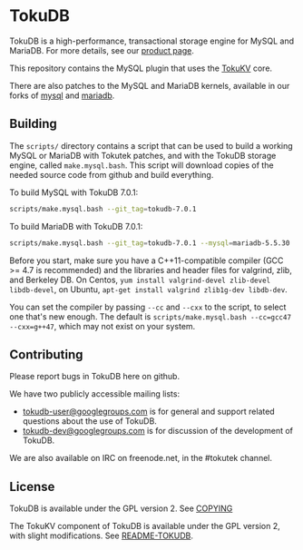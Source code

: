 TokuDB
======

TokuDB is a high-performance, transactional storage engine for MySQL and
MariaDB.  For more details, see our [product page][products].

This repository contains the MySQL plugin that uses the [TokuKV][tokukv]
core.

There are also patches to the MySQL and MariaDB kernels, available in our
forks of [mysql][mysql] and [mariadb][mariadb].

[products]: http://www.tokutek.com/products/tokudb-for-mysql/
[tokukv]: http://github.com/Tokutek/ft-index
[mysql]: http://github.com/Tokutek/mysql
[mariadb]: http://github.com/Tokutek/mariadb


Building
--------

The `scripts/` directory contains a script that can be used to build a
working MySQL or MariaDB with Tokutek patches, and with the TokuDB storage
engine, called `make.mysql.bash`.  This script will download copies of the
needed source code from github and build everything.

To build MySQL with TokuDB 7.0.1:
```sh
scripts/make.mysql.bash --git_tag=tokudb-7.0.1
```

To build MariaDB with TokuDB 7.0.1:
```sh
scripts/make.mysql.bash --git_tag=tokudb-7.0.1 --mysql=mariadb-5.5.30
```

Before you start, make sure you have a C++11-compatible compiler (GCC >=
4.7 is recommended) and the libraries and header files for valgrind,
zlib, and Berkeley DB.  On Centos, `yum install valgrind-devel zlib-devel
libdb-devel`, on Ubuntu, `apt-get install valgrind zlib1g-dev libdb-dev`.

You can set the compiler by passing `--cc` and `--cxx` to the script, to
select one that's new enough.  The default is `scripts/make.mysql.bash
--cc=gcc47 --cxx=g++47`, which may not exist on your system.


Contributing
------------

Please report bugs in TokuDB here on github.

We have two publicly accessible mailing lists:

 - tokudb-user@googlegroups.com is for general and support related
   questions about the use of TokuDB.
 - tokudb-dev@googlegroups.com is for discussion of the development of
   TokuDB.

We are also available on IRC on freenode.net, in the #tokutek channel.


License
-------

TokuDB is available under the GPL version 2.  See [COPYING][copying]

The TokuKV component of TokuDB is available under the GPL version 2, with
slight modifications.  See [README-TOKUDB][license].

[copying]: http://github.com/Tokutek/ft-engine/blob/master/COPYING
[license]: http://github.com/Tokutek/ft-index/blob/master/README-TOKUDB
